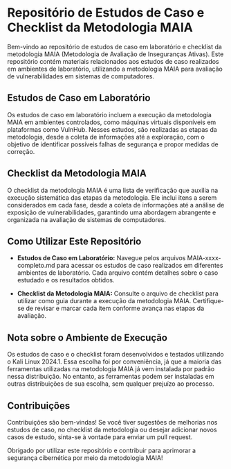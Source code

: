 # Repositório de Estudos de Caso e Checklist da Metodologia MAIA

Bem-vindo ao repositório de estudos de caso em laboratório e checklist da metodologia MAIA (Metodologia de Avaliação de Inseguranças Ativas). Este repositório contém materiais relacionados aos estudos de caso realizados em ambientes de laboratório, utilizando a metodologia MAIA para avaliação de vulnerabilidades em sistemas de computadores.

## Estudos de Caso em Laboratório
Os estudos de caso em laboratório incluem a execução da metodologia MAIA em ambientes controlados, como máquinas virtuais disponíveis em plataformas como VulnHub. Nesses estudos, são realizadas as etapas da metodologia, desde a coleta de informações até a exploração, com o objetivo de identificar possíveis falhas de segurança e propor medidas de correção.

## Checklist da Metodologia MAIA
O checklist da metodologia MAIA é uma lista de verificação que auxilia na execução sistemática das etapas da metodologia. Ele inclui itens a serem considerados em cada fase, desde a coleta de informações até a análise de exposição de vulnerabilidades, garantindo uma abordagem abrangente e organizada na avaliação de sistemas de computadores.

## Como Utilizar Este Repositório

- **Estudos de Caso em Laboratório:** Navegue pelos arquivos MAIA-xxxx-completo.md para acessar os estudos de caso realizados em diferentes ambientes de laboratório. Cada arquivo contém detalhes sobre o caso estudado e os resultados obtidos.

- **Checklist da Metodologia MAIA:** Consulte o arquivo de checklist para utilizar como guia durante a execução da metodologia MAIA. Certifique-se de revisar e marcar cada item conforme avança nas etapas da avaliação.

## Nota sobre o Ambiente de Execução
Os estudos de caso e o checklist foram desenvolvidos e testados utilizando o Kali Linux 2024.1. Essa escolha foi por conveniência, já que a maioria das ferramentas utilizadas na metodologia MAIA já vem instalada por padrão nessa distribuição. No entanto, as ferramentas podem ser instaladas em outras distribuições de sua escolha, sem qualquer prejuízo ao processo.

## Contribuições
Contribuições são bem-vindas! Se você tiver sugestões de melhorias nos estudos de caso, no checklist da metodologia ou desejar adicionar novos casos de estudo, sinta-se à vontade para enviar um pull request.

Obrigado por utilizar este repositório e contribuir para aprimorar a segurança cibernética por meio da metodologia MAIA!

